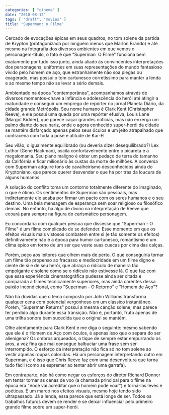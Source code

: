 ```yaml
---
categories: [ "cinema" ]
date: "2010-08-12"
tags: [ "draft", "movies" ]
title: "Superman: o Filme"
---
```

Cercado de evocações épicas em seus quadros, no tom solene
da partida de Krypton (protagonizada por ninguém menos que Marlon
Brando) e até mesmo na fotografia dos diversos ambientes em que vemos
o personagem-título, o fato é que "Superman  O Filme" funciona
bem exatamente por tudo isso junto, ainda aliado às convincentes
interpretações dos personagens, uniformes em suas representações
do mundo fantasioso vivido pelo homem de aço, que estranhamente não
soa piegas ou exagerado, mas possui o tom cartunesco corretíssimo para
manter a lenda e ao mesmo tempo não se levar a sério demais.

Ambientado na época "contemporânea", acompanhamos através de diversos
momentos-chave a infância e adolescência do herói até atingir a
maturidade e conseguir um emprego de repórter no jornal Planeta Diário,
da cidade grande Metrópolis. Seu nome humano é Clark Kent (Christopher
Reeve), e ele possui uma queda por uma repórter efusiva, Louis Lane
(Margot Kidder), que parece caçar grandes notícias, mas não enxerga um
palmo diante do seu nariz, onde o agora conhecido super-herói da cidade
se mantém disfarçado apenas pelos seus óculos e um jeito atrapalhado
que contracena com toda a pose e atitude de Kar-El.

Seu vilão, o igualmente equilibrado (ou deveria dizer
desequilibrado?) Lex Luthor (Gene Hackman), oscila confortavelmente
entre o picareta e a megalomania. Seu plano maligno é obter um pedaço
de terra do tamanho da Califórnia e ficar milionário às custas da
morte de milhões. A conversa com Superman adquire tons de cavalheirismo
desconhecidos ainda do Kryptoniano, que parece querer desvendar o que
há por trás da loucura de alguns humanos.

A solução do conflito toma um contorno totalmente diferente do
imaginado, o que é ótimo. Os sentimentos de Superman são pessoais,
mas indiretamente ele acaba por firmar um pacto com os seres humanos
e o seu destino. Uma bela mensagem de esperança sem soar religioso ou
filosófico demais. No entanto, há algo de divino na interpretação
de Reeve que ecoará para sempre na figura do carismático personagem.

Eu concordaria com qualquer pessoa que dissesse que "Superman - O Filme"
é um filme complicado de se defender. Esse momento em que os efeitos
visuais mais vistosos combatem entre si (e tão somente os efeitos)
definitivamente não é a época para humor cartunesco, romantismo e
um clima épico em torno de um ser que veste suas cuecas por cima das
calças.

Porém, peço aos leitores que olhem mais de perto. O que conseguiria
tornar um filme tão propenso ao fracasso e mediocridade em um filme
digno e ciente de si e de seu herói, que abraça o ridículo de maneira
tão empolgante e solene como se o ridículo não estivesse lá. O que
faz com que essa experiência cinematográfica pudesse ainda ser citada
e comparada a filmes tecnicamente superiores, mas ainda carentes dessa
paixão incondicional, como "Superman - O Retorno" e "Homem de Aço"?

Não há dúvidas que o tema composto por John Williams
transforma qualquer cena com potencial vergonhoso em um clássico
instantâneo. Porém, "Superman Returns" possui a mesma canção solene,
mas parece ter perdido algo durante essa transição. Não é, portanto,
fruto apenas de uma trilha sonora bem sucedida que o original se mantém.

Olhe atentamente para Clark Kent e me diga o seguinte: mesmo sabendo que
ele é o Homem de Aço com óculos, é apenas isso que o separa do ser
alienígena? Os ombros arqueados, o tique de sempre estar empurrando
os aros, a voz fina que mal consegue balbuciar uma frase sem ser
interrompido. O esforço da interpretação não fica só no tom solene
ao vestir aquelas roupas coloridas. Há um personagem interpretando
outro em Superman, e é isso que Chris Reeve faz com uma desenvoltura
que torna tudo fácil (como se espremer ao tentar abrir uma garrafa).

Em contraparte, não há como negar os esforços do diretor Richard
Donner em tentar tornar as cenas de voo (a chamada principal para o filme
na época era "Você vai acreditar que o homem pode voar") e torná-las
leves e poéticas. É um marco nos efeitos visuais, mesmo hoje tendo sido
ultrapassado. Já a lenda, essa parece que está longe de ser. Todos os
trabalhos futuros devem se render e se deixar influenciar pelo primeiro
grande filme sobre um super-herói.

